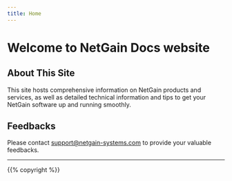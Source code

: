 ```yaml
---
title: Home
---
```


# Welcome to NetGain Docs website

## About This Site
This site hosts comprehensive information on NetGain products and services, as well as detailed technical information and tips to get your NetGain software up and running smoothly.

## Feedbacks
Please contact support@netgain-systems.com to provide your valuable feedbacks.

<hr>
{{% copyright %}}
